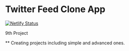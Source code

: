 # Twitter Feed Clone App

[![Netlify Status](https://api.netlify.com/api/v1/badges/a12991d4-dbbc-4145-8ebd-301a4d191f04/deploy-status)](https://app.netlify.com/sites/nava-twitter-feed-clone/deploys)

9th Project

** Creating projects including simple and advanced ones.
 
 
